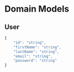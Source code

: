 # Domain Models

## User
```js
{
    "id": "string",
    "firstName": "string",
    "lastName": "string",
    "email": "string",
    "password": "string"
}
```
